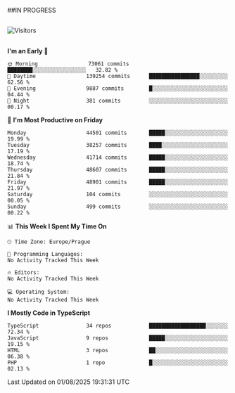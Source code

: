 ##IN PROGRESS
##
![Visitors](https://komarev.com/ghpvc/?username=petrbui&style=for-the-badge&label=Visitors+👀)



##
<!--
[![My GitHub stats](https://github-readme-stats.vercel.app/api?username=petrbui&theme=github_dark)](https://github.com/anuraghazra/github-readme-stats)

[![My wakatime stats](https://github-readme-stats.vercel.app/api/wakatime?username=petrbui&theme=github_dark)](https://github.com/anuraghazra/github-readme-stats)
-->
<!--START_SECTION:waka-->
**I'm an Early 🐤** 

```text
🌞 Morning                73061 commits       ████████░░░░░░░░░░░░░░░░░   32.82 % 
🌆 Daytime                139254 commits      ████████████████░░░░░░░░░   62.56 % 
🌃 Evening                9887 commits        █░░░░░░░░░░░░░░░░░░░░░░░░   04.44 % 
🌙 Night                  381 commits         ░░░░░░░░░░░░░░░░░░░░░░░░░   00.17 % 
```
📅 **I'm Most Productive on Friday** 

```text
Monday                   44501 commits       █████░░░░░░░░░░░░░░░░░░░░   19.99 % 
Tuesday                  38257 commits       ████░░░░░░░░░░░░░░░░░░░░░   17.19 % 
Wednesday                41714 commits       █████░░░░░░░░░░░░░░░░░░░░   18.74 % 
Thursday                 48607 commits       █████░░░░░░░░░░░░░░░░░░░░   21.84 % 
Friday                   48901 commits       █████░░░░░░░░░░░░░░░░░░░░   21.97 % 
Saturday                 104 commits         ░░░░░░░░░░░░░░░░░░░░░░░░░   00.05 % 
Sunday                   499 commits         ░░░░░░░░░░░░░░░░░░░░░░░░░   00.22 % 
```


📊 **This Week I Spent My Time On** 

```text
🕑︎ Time Zone: Europe/Prague

💬 Programming Languages: 
No Activity Tracked This Week

🔥 Editors: 
No Activity Tracked This Week

💻 Operating System: 
No Activity Tracked This Week
```

**I Mostly Code in TypeScript** 

```text
TypeScript               34 repos            ██████████████████░░░░░░░   72.34 % 
JavaScript               9 repos             █████░░░░░░░░░░░░░░░░░░░░   19.15 % 
HTML                     3 repos             ██░░░░░░░░░░░░░░░░░░░░░░░   06.38 % 
PHP                      1 repo              █░░░░░░░░░░░░░░░░░░░░░░░░   02.13 % 
```




 Last Updated on 01/08/2025 19:31:31 UTC
<!--END_SECTION:waka-->
